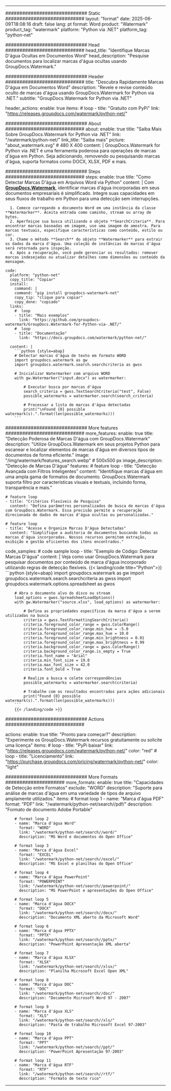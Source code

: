 
---
############################# Static ############################
layout: "format"
date:  2025-06-09T18:08:16
draft: false
lang: pt
format: Word
product: "Watermark"
product_tag: "watermark"
platform: "Python via .NET"
platform_tag: "python-net"

############################# Head ############################
head_title: "Identifique Marcas D'água Ocultas em Documentos Word"
head_description: "Pesquise documentos para localizar marcas d'água ocultas usando GroupDocs.Watermark."

############################# Header ############################
title: "Descubra Rapidamente Marcas D'água em Documentos Word" 
description: "Revele e revise conteúdo oculto de marcas d'água usando GroupDocs.Watermark for Python via .NET."
subtitle: "GroupDocs.Watermark for Python via .NET" 

header_actions:
  enable: true
  items:
    #  loop
    - title: "Gratuito com PyPi"
      link: "https://releases.groupdocs.com/watermark/python-net/"
      
############################# About ############################
about:
    enable: true
    title: "Saiba Mais Sobre GroupDocs.Watermark for Python via .NET"
    link: "/watermark/python-net/"
    link_title: "Saiba mais"
    picture: "about_watermark.svg" # 480 X 400
    content: |
       GroupDocs.Watermark for Python via .NET é uma ferramenta poderosa para operações de marcas d'água em Python. Seja adicionando, removendo ou pesquisando marcas d'água, suporta formatos como DOCX, XLSX, PDF e mais.

############################# Steps ############################
steps:
    enable: true
    title: "Como Detectar Marcas D'água em Arquivos Word via Python"
    content: |
      Com **[GroupDocs.Watermark](https://products.groupdocs.com/watermark/python-net/)**, identificar marcas d'água incorporadas em seus documentos empresariais é simplificado. Integre suas capacidades em seus fluxos de trabalho em Python para uma detecção sem interrupções.
      
      1. Comece carregando o documento Word em uma instância da classe **Watermarker**. Aceita entrada como caminho, stream ou array de bytes.
      2. Aperfeiçoe sua busca utilizando o objeto **SearchCriteria**. Para encontrar marcas baseadas em imagem, use uma imagem de amostra. Para marcas textuais, especifique características como conteúdo, estilo ou cor.
      3. Chame o método **Search** do objeto **Watermarker** para extrair os dados da marca d'água. Uma coleção de instâncias de marcas d'água será retornada para inspeção.
      4. Após a recuperação, você pode gerenciar os resultados: remover marcas indesejadas ou atualizar detalhes como dimensões ou conteúdo da mensagem.
   
    code:
      platform: "python-net"
      copy_title: "Copiar"
      install:
        command: |
        command: "pip install groupdocs-watermark-net"
        copy_tip: "clique para copiar"
        copy_done: "copiado"
      links:
        #  loop
        - title: "Mais exemplos"
          link: "https://github.com/groupdocs-watermark/GroupDocs.Watermark-for-Python-via-.NET/"
        #  loop
        - title: "Documentação"
          link: "https://docs.groupdocs.com/watermark/python-net/"
          
      content: |
        ```python {style=abap}
        # Detectar marcas d'água de texto em formato WORD
        import groupdocs.watermark as gw
        import groupdocs.watermark.search.searchcriteria as gwss

        # Inicializar Watermarker com arquivo WORD
        with gw.Watermarker("input.docx") as watermarker:

            # Executar busca por marcas d'água
            search_criteria = gwss.TextSearchCriteria("test", False)
            possible_watermarks = watermarker.search(search_criteria)

            # Processar a lista de marcas d'água detectadas
            print("\nFound {0} possible watermark(s).".format(len(possible_watermarks)))
        ```            

############################# More features ############################
more_features:
  enable: true
  title: "Detecção Poderosa de Marcas D'água com GroupDocs.Watermark"
  description: "Utilize GroupDocs.Watermark em seus projetos Python para escanear e localizar elementos de marcas d'água em diversos tipos de documentos de forma eficiente."
  image: "/img/watermark/features_search.webp" # 500x500 px
  image_description: "Detecção de Marcas D'água"
  features:
    # feature loop
    - title: "Detecção Avançada com Filtros Inteligentes"
      content: "Identifique marcas d'água em uma ampla gama de formatos de documento. GroupDocs.Watermark suporta filtro por características visuais e textuais, incluindo forma, transparência e mais."

    # feature loop
    - title: "Critérios Flexíveis de Pesquisa"
      content: "Defina parâmetros personalizados de busca de marcas d'água com GroupDocs.Watermark. Essa precisão permite a recuperação direcionada de dados de marcas d'água ocultas ou personalizadas."

    # feature loop
    - title: "Acesse e Organize Marcas D'água Detectadas"
      content: "Simplifique a auditoria de documentos buscando todas as marcas d'água incorporadas. Nossos recursos permitem extração, exibição e gestão eficientes dos itens encontrados."
      
  code_samples:
    # code sample loop
    - title: "Exemplo de Código: Detectar Marcas D'água"
      content: |
        Veja como usar GroupDocs.Watermark para pesquisar documentos por conteúdo de marca d'água incorporado utilizando regras de detecção flexíveis.
        {{< landing/code title="Python">}}
        ```python {style=abap}
        import groupdocs.watermark as gw
        import groupdocs.watermark.search.searchcriteria as gwss
        import groupdocs.watermark.options.spreadsheet as gwos

        # Abra o documento alvo do disco ou stream
        load_options = gwos.SpreadsheetLoadOptions()
        with gw.Watermarker("source.xlsx", load_options) as watermarker:

            # Defina as propriedades específicas da marca d'água a serem utilizadas na busca
            criteria = gwss.TextFormattingSearchCriteria()
            criteria.foreground_color_range = gwss.ColorRange()
            criteria.foreground_color_range.min_hue = -5.0
            criteria.foreground_color_range.max_hue = 10.0
            criteria.foreground_color_range.min_brightness = 0.01
            criteria.foreground_color_range.max_brightness = 0.99
            criteria.background_color_range = gwss.ColorRange()
            criteria.background_color_range.is_empty = True
            criteria.font_name = "Arial"
            criteria.min_font_size = 19.0
            criteria.max_font_size = 42.0
            criteria.font_bold = True

            # Realize a busca e colete correspondências
            possible_watermarks = watermarker.search(criteria)

            # Trabalhe com os resultados encontrados para ações adicionais
            print("Found {0} possible watermark(s).".format(len(possible_watermarks)))
        ```
        {{< /landing/code >}}


############################# Actions ############################

actions:
  enable: true
  title: "Pronto para começar?"
  description: "Experimente os GroupDocs.Watermark recursos gratuitamente ou solicite uma licença"
  items:
    #  loop
    - title: "PyPi baixar"
      link: "https://releases.groupdocs.com/watermark/python-net/"
      color: "red"
        #  loop
    - title: "Licenciamento"
      link: "https://purchase.groupdocs.com/pricing/watermark/python-net/"
      color: "light"


############################# More Formats #####################
more_formats:
    enable: true
    title: "Capacidades de Detecção entre Formatos"
    exclude: "WORD"
    description: "Suporte para análise de marcas d'água em uma variedade de tipos de arquivo amplamente utilizados."
    items: 
        # format loop 1
        - name: "Marca d'água PDF"
          format: "PDF"
          link: "/watermark/python-net/search//pdf/"
          description: "Formato de documento Adobe Portable"

        # format loop 2
        - name: "Marca d'água Word"
          format: "WORD"
          link: "/watermark/python-net/search//word/"
          description: "MS Word e documentos do Open Office"
          
        # format loop 3
        - name: "Marca d'água Excel"
          format: "EXCEL"
          link: "/watermark/python-net/search//excel/"
          description: "MS Excel e planilhas do Open Office"

        # format loop 4
        - name: "Marca d'água PowerPoint"
          format: "POWERPOINT"
          link: "/watermark/python-net/search//powerpoint/"
          description: "MS PowerPoint e apresentações do Open Office"

        # format loop 5
        - name: "Marca d'água DOCX"
          format: "DOCX"
          link: "/watermark/python-net/search//docx/"
          description: "Documento XML aberto da Microsoft Word"
          
        # format loop 6
        - name: "Marca d'água PPTX"
          format: "PPTX"
          link: "/watermark/python-net/search//pptx/"
          description: "PowerPoint Apresentação XML aberta"
          
        # format loop 7
        - name: "Marca d'água XLSX"
          format: "XLSX"
          link: "/watermark/python-net/search//xlsx/"
          description: "Planilha Microsoft Excel Open XML"

        # format loop 8
        - name: "Marca d'água DOC"
          format: "DOC"
          link: "/watermark/python-net/search//doc/"
          description: "Documento Microsoft Word 97 - 2007"

        # format loop 9
        - name: "Marca d'água XLS"
          format: "XLS"
          link: "/watermark/python-net/search//xls/"
          description: "Pasta de trabalho Microsoft Excel 97-2003"

        # format loop 10
        - name: "Marca d'água PPT"
          format: "PPT"
          link: "/watermark/python-net/search//ppt/"
          description: "PowerPoint Apresentação 97-2003"

        # format loop 11
        - name: "Marca d'água RTF"
          format: "RTF"
          link: "/watermark/python-net/search//rtf/"
          description: "Formato de texto rico"

---